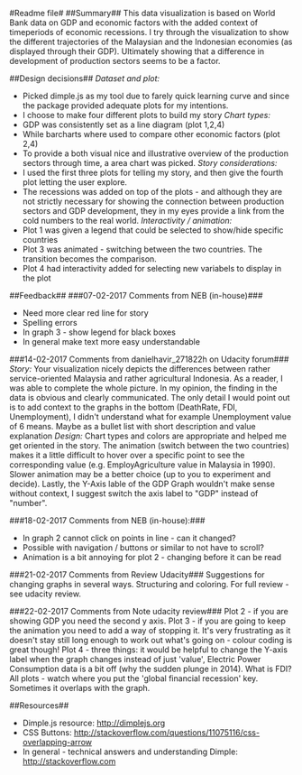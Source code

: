 #Readme file#
##Summary##
This data visualization is based on World Bank data on GDP and economic factors with the added context of timeperiods of economic recessions. I try through the visualization to show the different trajectories of the Malaysian and the Indonesian economies (as displayed through their GDP). Ultimately showing that a difference in development of production sectors seems to be a factor.

##Design decisions##
*Dataset and plot:*
* Picked dimple.js as my tool due to farely quick learning curve and since the package provided adequate plots for my intentions.
* I choose to make four different plots to build my story
*Chart types:*
* GDP was consistently set as a line diagram (plot 1,2,4)
* While barcharts where used to compare other economic factors (plot 2,4)
* To provide a both visual nice and illustrative overview of the production sectors through time, a area chart was picked.
*Story considerations:*
* I used the first three plots for telling my story, and then give the fourth plot letting the user explore.
* The recessions was added on top of the plots - and although they are not strictly necessary for showing the connection between production sectors and GDP development, they in my eyes provide a link from the cold numbers to the real world.
*Interactivity / animation:*
* Plot 1 was given a legend that could be selected to show/hide specific countries
* Plot 3 was animated - switching between the two countries. The transition becomes the comparison.
* Plot 4 had interactivity added for selecting new variabels to display in the plot

##Feedback##
###07-02-2017 Comments from NEB (in-house)###
* Need more clear red line for story
* Spelling errors
* In graph 3 - show legend for black boxes
* In general make text more easy understandable

###14-02-2017 Comments from danielhavir_271822h on Udacity forum###
*Story:*
Your visualization nicely depicts the differences between rather service-oriented Malaysia and rather agricultural Indonesia. As a reader, I was able to complete the whole picture. In my opinion, the finding in the data is obvious and clearly communicated. The only detail I would point out is to add context to the graphs in the bottom (DeathRate, FDI, Unemployment), I didn't understand what for example Unemployment value of 6 means. Maybe as a bullet list with short description and value explanation
*Design:*
Chart types and colors are appropriate and helped me get oriented in the story. The animation (switch between the two countries) makes it a little difficult to hover over a specific point to see the corresponding value (e.g. EmployAgriculture value in Malaysia in 1990). Slower animation may be a better choice (up to you to experiment and decide). Lastly, the Y-Axis lable of the GDP Graph wouldn't make sense without context, I suggest switch the axis label to "GDP" instead of "number".

###18-02-2017 Comments from NEB (in-house):###
* In graph 2 cannot click on points in line - can it changed?
* Possible with navigation / buttons or similar to not have to scroll?
* Animation is a bit annoying for plot 2 - changing before it can be read

###21-02-2017 Comments from Review Udacity###
Suggestions for changing graphs in several ways. Structuring and coloring.
For full review - see udacity review.

###22-02-2017 Comments from Note udacity review###
Plot 2 - if you are showing GDP you need the second y axis.
Plot 3 - if you are going to keep the animation you need to add a way of stopping it. It's very frustrating as it doesn't stay still long enough to work out what's going on - colour coding is great though!
Plot 4 - three things: it would be helpful to change the Y-axis label when the graph changes instead of just 'value', Electric Power Consumption data is a bit off (why the sudden plunge in 2014). What is FDI?
All plots - watch where you put the 'global financial recession' key. Sometimes it overlaps with the graph.

##Resources##
* Dimple.js resource: http://dimplejs.org
* CSS Buttons: http://stackoverflow.com/questions/11075116/css-overlapping-arrow
* In general - technical answers and understanding Dimple: http://stackoverflow.com

